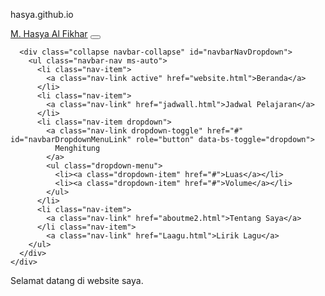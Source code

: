 hasya.github.io
<!DOCTYPE html>
<html lang="id">
<head>
  <meta charset="UTF-8">
  <meta name="viewport" content="width=device-width, initial-scale=1.0">
  <title>Menu Navigasi</title>
  <!-- Bootstrap CSS -->
  <link href="https://cdn.jsdelivr.net/npm/bootstrap@5.3.3/dist/css/bootstrap.min.css" rel="stylesheet">
</head>
<body>

  <!-- Navbar -->
  <nav class="navbar navbar-expand-lg navbar-dark bg-primary shadow">
    <div class="container">
      <a class="navbar-brand fw-bold" href="#">M. Hasya Al Fikhar</a>
      <button class="navbar-toggler" type="button" data-bs-toggle="collapse" data-bs-target="#navbarNavDropdown">
        <span class="navbar-toggler-icon"></span>
      </button>
      
      <div class="collapse navbar-collapse" id="navbarNavDropdown">
        <ul class="navbar-nav ms-auto">
          <li class="nav-item">
            <a class="nav-link active" href="website.html">Beranda</a>
          </li>
          <li class="nav-item">
            <a class="nav-link" href="jadwall.html">Jadwal Pelajaran</a>
          </li>
          <li class="nav-item dropdown">
            <a class="nav-link dropdown-toggle" href="#" id="navbarDropdownMenuLink" role="button" data-bs-toggle="dropdown">
              Menghitung
            </a>
            <ul class="dropdown-menu">
              <li><a class="dropdown-item" href="#">Luas</a></li>
              <li><a class="dropdown-item" href="#">Volume</a></li>
            </ul>
          </li>
          <li class="nav-item">
            <a class="nav-link" href="aboutme2.html">Tentang Saya</a>
          </li class="nav-item">
            <a class="nav-link" href="Laagu.html">Lirik Lagu</a>
        </ul>
      </div>
    </div>
  </nav>

  <!-- Konten -->
  <div class="container mt-4">
    <p>Selamat datang di website saya.</p>
  </div>

  <!-- Bootstrap JS -->
  <script src="https://cdn.jsdelivr.net/npm/bootstrap@5.3.3/dist/js/bootstrap.bundle.min.js"></script>
</body>
</html>
